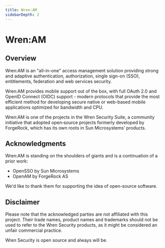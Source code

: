 ```yaml
---
title: Wren:AM
sidebarDepth: 2
---
```



# Wren:AM

## Overview

Wren:AM is an "all-in-one" access management solution providing strong and adaptive authentication, authorization, single sign-on (SSO), entitlements, federation and web services security.

Wren:AM provides mobile support out of the box, with full OAuth 2.0 and OpenID Connect (OIDC) support - modern protocols that
provide the most efficient method for developing secure native or web-based mobile applications optimized for bandwidth and
CPU.

Wren:AM is one of the projects in the Wren Security Suite, a community initiative that adopted open‐source projects
formerly developed by ForgeRock, which has its own roots in Sun Microsystems’ products.


## Acknowledgments

Wren:AM is standing on the shoulders of giants and is a continuation of a prior work:

* OpenSSO by Sun Microsystems
* OpenAM by ForgeRock AS

We'd like to thank them for supporting the idea of open-source software.


## Disclaimer

Please note that the acknowledged parties are not affiliated with this project. Their trade names, product names
and trademarks should not be used to refer to the Wren Security products, as it might be considered an unfair
commercial practice.

Wren Security is open source and always will be.
